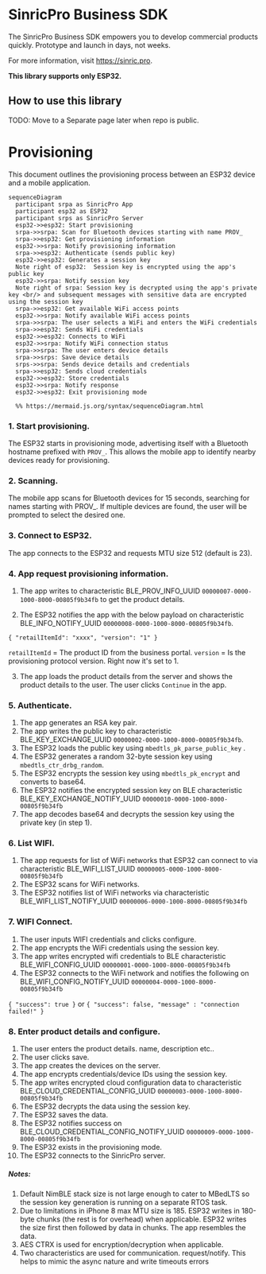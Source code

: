 # SinricPro Business SDK

The SinricPro Business SDK empowers you to develop commercial products quickly. Prototype and launch in days, not weeks.

For more information, visit https://sinric.pro.

**This library supports only ESP32.**

## How to use this library

TODO: Move to a Separate page later when repo is public.

# Provisioning 

This document outlines the provisioning process between an ESP32 device and a mobile application.



```mermaid
sequenceDiagram
  participant srpa as SinricPro App
  participant esp32 as ESP32
  participant srps as SinricPro Server
  esp32->>esp32: Start provisioning   
  srpa->>srpa: Scan for Bluetooth devices starting with name PROV_
  srpa->>esp32: Get provisioning information
  esp32->>srpa: Notify provisioning information
  srpa->>esp32: Authenticate (sends public key)
  esp32->>esp32: Generates a session key
  Note right of esp32:  Session key is encrypted using the app's public key
  esp32->>srpa: Notify session key
  Note right of srpa: Session key is decrypted using the app's private key <br/> and subsequent messages with sensitive data are encrypted using the session key
  srpa->>esp32: Get available WiFi access points
  esp32->>srpa: Notify available WiFi access points
  srpa->>srpa: The user selects a WiFi and enters the WiFi credentials
  srpa->>esp32: Sends WiFi credentials
  esp32->>esp32: Connects to WiFi
  esp32->>srpa: Notify WiFi connection status
  srpa->>srpa: The user enters device details
  srpa->>srps: Save device details
  srps->>srpa: Sends device details and credentials
  srpa->>esp32: Sends cloud credentials
  esp32->>esp32: Store credentials
  esp32->>srpa: Notify response
  esp32->>esp32: Exit provisioning mode

  %% https://mermaid.js.org/syntax/sequenceDiagram.html
```


### 1. Start provisioning.

The ESP32 starts in provisioning mode, advertising itself with a Bluetooth hostname prefixed with `PROV_`. This allows the mobile app to identify nearby devices ready for provisioning.

### 2. Scanning.

The mobile app scans for Bluetooth devices for 15 seconds, searching for names starting with PROV_. If multiple devices are found, the user will be prompted to select the desired one.

### 3. Connect to ESP32.

The app connects to the ESP32 and requests MTU size 512 (default is 23). 

### 4. App request provisioning information. 

1. The app writes to characteristic BLE_PROV_INFO_UUID `00000007-0000-1000-8000-00805f9b34fb` to get the product details.  

2. The ESP32 notifies the app with the below payload on characteristic BLE_INFO_NOTIFY_UUID `00000008-0000-1000-8000-00805f9b34fb`.

`{ "retailItemId": "xxxx", "version": "1" }`

`retailItemId` = The product ID from the business portal.
`version` = Is the provisioning protocol version. Right now it's set to 1.


3. The app loads the product details from the server and shows the product details to the user. The user clicks `Continue` in the app.

### 5. Authenticate.

1. The app generates an RSA key pair. 
2. The app writes the public key to characteristic BLE_KEY_EXCHANGE_UUID `00000002-0000-1000-8000-00805f9b34fb`.
3. The ESP32 loads the public key using `mbedtls_pk_parse_public_key` .
4. The ESP32 generates a random 32-byte session key using `mbedtls_ctr_drbg_random`. 
5. The ESP32 encrypts the session key using `mbedtls_pk_encrypt` and converts to base64.
6. The ESP32 notifies the encrypted session key on BLE characteristic BLE_KEY_EXCHANGE_NOTIFY_UUID `00000010-0000-1000-8000-00805f9b34fb`
7. The app decodes base64 and decrypts the session key using the private key (in step 1).

### 6. List WIFI.

1. The app requests for list of WiFi networks that ESP32 can connect to via characteristic BLE_WIFI_LIST_UUID `00000005-0000-1000-8000-00805f9b34fb`
2. The ESP32 scans for WiFi networks.
3. The ESP32 notifies list of WiFi networks via characteristic BLE_WIFI_LIST_NOTIFY_UUID `00000006-0000-1000-8000-00805f9b34fb`

### 7. WIFI Connect.

1. The user inputs WIFI credentials and clicks configure.
2. The app encrypts the WiFi credentials using the session key.
3. The app writes encrypted wifi credentials to BLE characteristic BLE_WIFI_CONFIG_UUID  `00000001-0000-1000-8000-00805f9b34fb`
4. The ESP32 connects to the WiFi network and notifies the following on BLE_WIFI_CONFIG_NOTIFY_UUID `00000004-0000-1000-8000-00805f9b34fb`

`{ "success": true }` or `{ "success": false, "message" : "connection failed!" }`

### 8. Enter product details and configure.

1. The user enters the product details.  name, description etc..
2. The user clicks save.
3. The app creates the devices on the server.
4. The app encrypts credentials/device IDs using the session key.
5. The app writes encrypted cloud configuration data to characteristic BLE_CLOUD_CREDENTIAL_CONFIG_UUID  `00000003-0000-1000-8000-00805f9b34fb`
6. The ESP32 decrypts the data using the session key.
7. The ESP32 saves the data.
8. The ESP32 notifies success on BLE_CLOUD_CREDENTIAL_CONFIG_NOTIFY_UUID `00000009-0000-1000-8000-00805f9b34fb`
9. The ESP32 exists in the provisioning mode.
10. The ESP32 connects to the SinricPro server.

##### Notes: 
1. Default NimBLE stack size is not large enough to cater to MBedLTS so the session key generation is running on a separate RTOS task.
2. Due to limitations in iPhone 8 max MTU size is 185. ESP32 writes in 180-byte chunks (the rest is for overhead) when applicable. ESP32 writes the size first then followed by data in chunks. The app resembles the data.
3. AES CTRX is used for encryption/decryption when applicable.
4. Two characteristics are used for communication. request/notify. This helps to mimic the async nature and write timeouts errors
